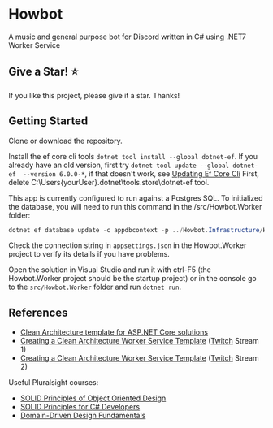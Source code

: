 # Howbot

A music and general purpose bot for Discord written in C# using .NET7 Worker Service

## Give a Star! :star:

If you like this project, please give it a star. Thanks!

## Getting Started

Clone or download the repository.

Install the ef core cli tools `dotnet tool install --global dotnet-ef`. If you already have an old version, first try `dotnet tool update --global dotnet-ef  --version 6.0.0-*`, if that doesn't work, see [Updating Ef Core Cli](https://github.com/aspnet/EntityFrameworkCore/issues/14016#issuecomment-487308603) First, delete C:\Users\{yourUser}\.dotnet\tools\.store\dotnet-ef tool.

This app is currently configured to run against a Postgres SQL. To initialized the database, you will need to run this command in the /src/Howbot.Worker folder:

```powershell
dotnet ef database update -c appdbcontext -p ../Howbot.Infrastructure/Howbot.Infrastructure.csproj -s Howbot.Worker.csproj
```

Check the connection string in `appsettings.json` in the Howbot.Worker project to verify its details if you have problems.

Open the solution in Visual Studio and run it with ctrl-F5 (the Howbot.Worker project should be the startup project) or in the console go to the `src/Howbot.Worker` folder and run `dotnet run`.

## References

- [Clean Architecture template for ASP.NET Core solutions](https://github.com/ardalis/CleanArchitecture)
- [Creating a Clean Architecture Worker Service Template](https://www.youtube.com/watch?v=_jfnnAMNb94) ([Twitch](https://twitch.tv/ardalis) Stream 1)
- [Creating a Clean Architecture Worker Service Template](https://www.youtube.com/watch?v=Nttt33GoTXg) ([Twitch](https://twitch.tv/ardalis) Stream 2)

Useful Pluralsight courses:
- [SOLID Principles of Object Oriented Design](https://www.pluralsight.com/courses/principles-oo-design)
- [SOLID Principles for C# Developers](https://www.pluralsight.com/courses/csharp-solid-principles)
- [Domain-Driven Design Fundamentals](https://www.pluralsight.com/courses/domain-driven-design-fundamentals)
